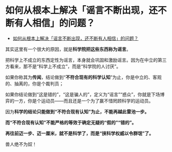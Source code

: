 # 如何从根本上解决「谣言不断出现，还不断有人相信」的问题？

- [如何从根本上解决「谣言不断出现，还不断有人相信」的问题？](https://www.zhihu.com/question/422682440/answer/1491799954)


其实这里有一个很大的原因，就是**科学院把这些东西称为谣言**。

把科学上不成立的东西定性为谣言，本身就会巩固和激励谣言。因为在中立的第三方看来，那不是“科学上不成立”，而是“科学院的人讨厌”。

如果你称其为**传闻**，结论做到“**不符合现有的科学认知**”为止，你是中立的、客观的、抽离的，你是个裁判员；

如果你结论做到“这是错的”，“这是骗人的”，定义为“谣言”“惑众”，你就是下场博弈的一方，你是个运动员——而且还是一个为了赢不惜罔顾科学的运动员。

因为**科学的结论只能做到“不符合现有认知”为止，不能再越此雷池一步。**

**而“不符合现有认知”不能严格的等效于确定无疑的“假的”“错的”。**

**再往前迈一步、迈一厘米，就不是科学了，而是“挟科学权威以令群氓”了。**

兽人绝不为奴！

  